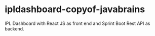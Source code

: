 # ipldashboard-copyof-javabrains
IPL Dashboard with React JS as front end and Sprint Boot Rest API as backend.
